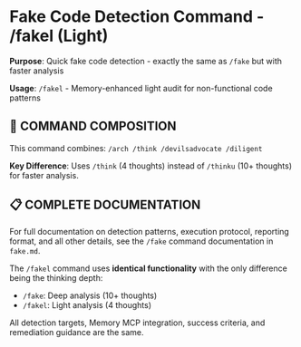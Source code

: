 # Fake Code Detection Command - /fakel (Light)

**Purpose**: Quick fake code detection - exactly the same as `/fake` but with faster analysis

**Usage**: `/fakel` - Memory-enhanced light audit for non-functional code patterns

## 🚨 COMMAND COMPOSITION

This command combines: `/arch /think /devilsadvocate /diligent`

**Key Difference**: Uses `/think` (4 thoughts) instead of `/thinku` (10+ thoughts) for faster analysis.

## 📋 COMPLETE DOCUMENTATION

For full documentation on detection patterns, execution protocol, reporting format, and all other details, see the `/fake` command documentation in `fake.md`.

The `/fakel` command uses **identical functionality** with the only difference being the thinking depth:
- `/fake`: Deep analysis (10+ thoughts)
- `/fakel`: Light analysis (4 thoughts)

All detection targets, Memory MCP integration, success criteria, and remediation guidance are the same.
